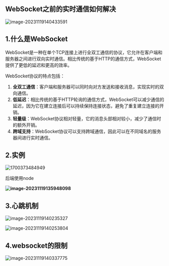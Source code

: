 ## WebSocket之前的实时通信如何解决

![image-20231119140433591](https://ttqblogimg.oss-cn-beijing.aliyuncs.com/image-20231119140433591.png)



## 1.什么是WebSocket

WebSocket是一种在单个TCP连接上进行全双工通信的协议，它允许在客户端和服务器之间进行双向实时通信。相比传统的基于HTTP的通信方式，WebSocket提供了更低的延迟和更高的效率。

WebSocket协议的特点包括：

1. **全双工通信**：客户端和服务器可以同时向对方发送和接收消息，实现实时的双向通信。
2. **低延迟**：相比传统的基于HTTP轮询的通信方式，WebSocket可以减少通信的延迟，因为它在建立连接后可以持续保持连接状态，避免了重复建立连接的开销。
3. **轻量级**：WebSocket协议相对轻量，它的消息头部相对较小，减少了通信时的额外开销。
4. **跨域支持**：WebSocket协议可以支持跨域通信，因此可以在不同域名的服务器间进行实时通信。



## 2.实例

![1700373484949](https://ttqblogimg.oss-cn-beijing.aliyuncs.com/1700373484949.png)



后端使用node

**![image-20231119135948098](https://ttqblogimg.oss-cn-beijing.aliyuncs.com/image-20231119135948098.png)**



## 3.心跳机制

![image-20231119140235327](https://ttqblogimg.oss-cn-beijing.aliyuncs.com/image-20231119140235327.png)

![image-20231119140253804](https://ttqblogimg.oss-cn-beijing.aliyuncs.com/image-20231119140253804.png)



## 4.websocket的限制

![image-20231119140337775](https://ttqblogimg.oss-cn-beijing.aliyuncs.com/image-20231119140337775.png)